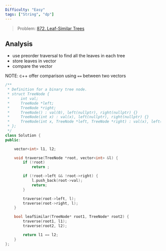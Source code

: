 ```yaml
---
Difficulty: "Easy"
tags: ["String", "dp"]
---
```


> Problem: [872. Leaf-Similar Trees](https://leetcode.com/problems/leaf-similar-trees/description/?envType=daily-question&envId=2024-01-09)

## Analysis 
- use preorder traversal to find all the leaves in each tree
- store leaves in vector
- compare the vector

NOTE: c++ offer comparison using `==` between two vectors

```cpp
/**
 * Definition for a binary tree node.
 * struct TreeNode {
 *     int val;
 *     TreeNode *left;
 *     TreeNode *right;
 *     TreeNode() : val(0), left(nullptr), right(nullptr) {}
 *     TreeNode(int x) : val(x), left(nullptr), right(nullptr) {}
 *     TreeNode(int x, TreeNode *left, TreeNode *right) : val(x), left(left), right(right) {}
 * };
 */
class Solution {
public:

    vector<int> l1, l2;

    void traverse(TreeNode *root, vector<int> &l) {
        if (!root)
            return ;

        if (!root->left && !root->right) {
            l.push_back(root->val);
            return;
        }

        traverse(root->left, l);
        traverse(root->right, l);
    }

    bool leafSimilar(TreeNode* root1, TreeNode* root2) {
        traverse(root1, l1);
        traverse(root2, l2);

        return l1 == l2;
    }
};
```
